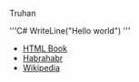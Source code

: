 Truhan

'''C#
WriteLine("Hello world")
'''

- [HTML Book][1]
- [Habrahabr][2]
- [Wikipedia][3]


[1]: http://htmlbook.ru/

[2]: https://habrahabr.ru/

[3]: https://www.wikipedia.org/
